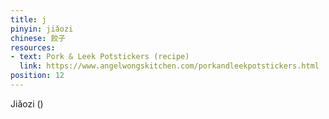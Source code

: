 ```yaml
---
title: j
pinyin: jiǎozi
chinese: 餃子
resources: 
- text: Pork & Leek Potstickers (recipe)
  link: https://www.angelwongskitchen.com/porkandleekpotstickers.html
position: 12
---
```


Jiǎozi ()
